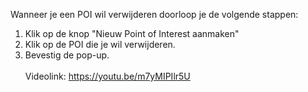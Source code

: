 Wanneer je een POI wil verwijderen doorloop je de volgende stappen:<br/>

1. Klik op de knop "Nieuw Point of Interest aanmaken"
2. Klik op de POI die je wil verwijderen.
3. Bevestig de pop-up.
<br/><br/>
Videolink: https://youtu.be/m7yMIPIlr5U